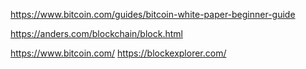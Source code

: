 https://www.bitcoin.com/guides/bitcoin-white-paper-beginner-guide


https://anders.com/blockchain/block.html

https://www.bitcoin.com/
https://blockexplorer.com/
